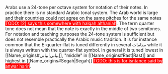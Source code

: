 <!--
 OpenArabicMusicDB
 Copyright (C) 2025 Amir Czwink (amir130@hotmail.de)
  
 This program is free software: you can redistribute it and/or modify
 it under the terms of the GNU Affero General Public License as published by
 the Free Software Foundation, either version 3 of the License, or
 (at your option) any later version.
  
 This program is distributed in the hope that it will be useful,
 but WITHOUT ANY WARRANTY; without even the implied warranty of
 MERCHANTABILITY or FITNESS FOR A PARTICULAR PURPOSE.  See the
 GNU Affero General Public License for more details.
 
 You should have received a copy of the GNU Affero General Public License
 along with this program.  If not, see <http://www.gnu.org/licenses/>.
-->

Arabs use a 24-tone per octave system for notation of their notes. In practice there is no standard Arabic tonal system. The Arab world is large and their countries could not agree on the same pitches for the same notes <span style="color:white; background:red">TODO: [2] says this somewhere with halqah althaniah</span>. The term quarter tone does not mean that the note is exactly in the middle of two semitones. For notation and teaching purposes the 24-tone system is sufficient but does not resemble practically the Arabic music tradition.
It is for instance common that the E-quarter-flat is tuned differently in several مقامات while it is always written with the quarter-flat symbol. In general it is tuned lowest in [[Name_origins#بياتي|بياتي]], "middle" in [[Name_origins#Rast|Rast]] and highest in [[Name_origins#Segah|Segah]] <span style="color:white; background:red">TODO: this is for isntance said by anwar hariri</span>.
